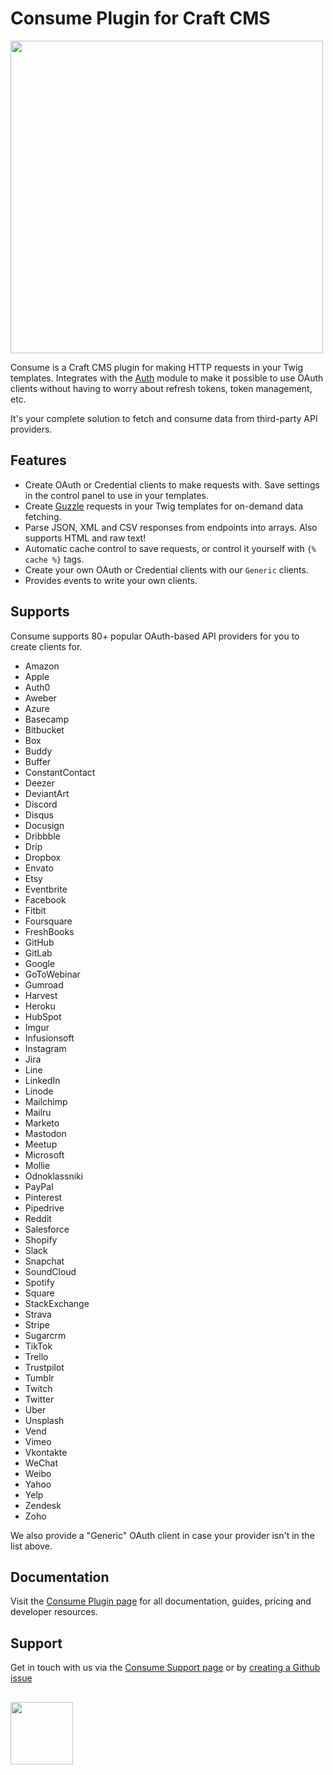 # Consume Plugin for Craft CMS
<img width="500" src="https://verbb.imgix.net/plugins/consume/consume-social-card.png?v=2">

Consume is a Craft CMS plugin for making HTTP requests in your Twig templates. Integrates with the [Auth](https://github.com/verbb/auth) module to make it possible to use OAuth clients without having to worry about refresh tokens, token management, etc.

It's your complete solution to fetch and consume data from third-party API providers.

## Features
- Create OAuth or Credential clients to make requests with. Save settings in the control panel to use in your templates.
- Create [Guzzle](https://docs.guzzlephp.org/en/stable/) requests in your Twig templates for on-demand data fetching.
- Parse JSON, XML and CSV responses from endpoints into arrays. Also supports HTML and raw text!
- Automatic cache control to save requests, or control it yourself with `{% cache %}` tags.
- Create your own OAuth or Credential clients with our `Generic` clients.
- Provides events to write your own clients.

## Supports
Consume supports 80+ popular OAuth-based API providers for you to create clients for.

- Amazon
- Apple
- Auth0
- Aweber
- Azure
- Basecamp
- Bitbucket
- Box
- Buddy
- Buffer
- ConstantContact
- Deezer
- DeviantArt
- Discord
- Disqus
- Docusign
- Dribbble
- Drip
- Dropbox
- Envato
- Etsy
- Eventbrite
- Facebook
- Fitbit
- Foursquare
- FreshBooks
- GitHub
- GitLab
- Google
- GoToWebinar
- Gumroad
- Harvest
- Heroku
- HubSpot
- Imgur
- Infusionsoft
- Instagram
- Jira
- Line
- LinkedIn
- Linode
- Mailchimp
- Mailru
- Marketo
- Mastodon
- Meetup
- Microsoft
- Mollie
- Odnoklassniki
- PayPal
- Pinterest
- Pipedrive
- Reddit
- Salesforce
- Shopify
- Slack
- Snapchat
- SoundCloud
- Spotify
- Square
- StackExchange
- Strava
- Stripe
- Sugarcrm
- TikTok
- Trello
- Trustpilot
- Tumblr
- Twitch
- Twitter
- Uber
- Unsplash
- Vend
- Vimeo
- Vkontakte
- WeChat
- Weibo
- Yahoo
- Yelp
- Zendesk
- Zoho

We also provide a "Generic" OAuth client in case your provider isn't in the list above.

## Documentation
Visit the [Consume Plugin page](https://verbb.io/craft-plugins/consume) for all documentation, guides, pricing and developer resources.

## Support
Get in touch with us via the [Consume Support page](https://verbb.io/craft-plugins/consume/support) or by [creating a Github issue](https://github.com/verbb/consume/issues)

<h2></h2>

<a href="https://verbb.io" target="_blank">
  <img width="100" src="https://verbb.io/assets/img/verbb-pill.svg">
</a>
